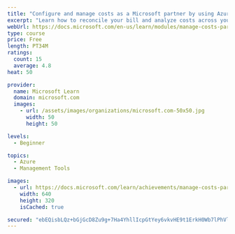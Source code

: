 ```yaml
---
title: "Configure and manage costs as a Microsoft partner by using Azure Cost Management"
excerpt: "Learn how to reconcile your bill and analyze costs across your customers and resources by using Azure Cost Management as a partner."
webUrl: https://docs.microsoft.com/en-us/learn/modules/manage-costs-partner-cost-management/
type: course
price: Free
length: PT34M
ratings:
  count: 15
  average: 4.8
heat: 50

provider:
  name: Microsoft Learn
  domain: microsoft.com
  images:
    - url: /assets/images/organizations/microsoft.com-50x50.jpg
      width: 50
      height: 50

levels:
  - Beginner

topics:
  - Azure
  - Management Tools

images:
  - url: https://docs.microsoft.com/learn/achievements/manage-costs-partner-cost-management-social.png
    width: 640
    height: 320
    isCached: true

secured: "ebEQisbLQz+bGjGcD8Zu9g+7Ha4YhllIcpGtYey6vkvHE9t1ErkH0Wb7lPhVlOqMT78TgyzVAoAFZ1QB6eBADvzy2vgiXiIcCrI4TFohB70+HDIUaRjxvx8BTORflOSj/bilWJ6dB/p+6CNbKCkCDXN1HUmHxSEJPD3JXZ2TpGqfFz8fifntIh+WgKa0r1BzKT3N+h5RZ9m8xbZgwA3WYxchQedz1dstO7WmW0J/LwNrxHYuf1pdrY2DLmo/dVGJD6Wikffn6NmNabTwDoRwPRnxXmaeWcWS2z43g7zRcgRUIjg/eUrjwNOTrz8LL3iNhP1kam2ZTnEWB5bgD7NITLdIl9dUGUbAj9PWjl2LSiYiaaYyIz+AMLoeXzXhIxeJoSCJSQ68cxcvwtuCb4dg6W5y3+c+YgZxMlhTLA7YFfY=;ZdMnbC3h6cqyrr/KzDSk/A=="
---
```


